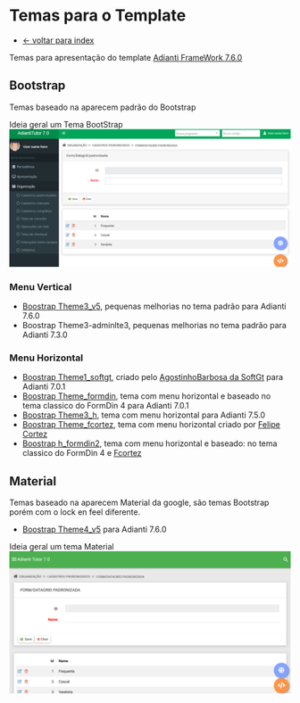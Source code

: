 # Temas para o Template
* [<- voltar para index](../README.md)

Temas para apresentação do template [Adianti FrameWork 7.6.0](https://www.adianti.com.br/)

## Bootstrap
Temas baseado na aparecem padrão do Bootstrap

Ideia geral um Tema BootStrap
![theme_bootstrap](img/theme_bootstrap.png)

### Menu Vertical

* [Boostrap Theme3_v5](template/bootstrap_theme3_v5.md), pequenas melhorias no tema padrão para Adianti 7.6.0
* Boostrap Theme3-adminlte3, pequenas melhorias no tema padrão para Adianti 7.3.0

### Menu Horizontal
* [Boostrap Theme1_softgt](template/bootstrap_them1_softgt.md), criado pelo [AgostinhoBarbosa da SoftGt](https://github.com/AgostinhoBarbosa) para Adianti 7.0.1
* [Boostrap Theme_formdin](template/bootstrap_theme_formdin.md), tema com menu horizontal e baseado no tema classico do FormDin 4 para Adianti 7.0.1
* [Boostrap Theme3_h](template/bootstrap_theme3_h.md), tema com menu horizontal para Adianti 7.5.0
* [Boostrap Theme_fcortez](template/bootstrap_theme_fcortez.md), tema com menu horizontal criado por [Felipe Cortez](https://github.com/cortezfelipe/template-horizontal)
* [Boostrap h_formdin2](template/bootstrap_h_formdin2.md), tema com menu horizontal e baseado: no tema classico do FormDin 4 e [Fcortez](template/bootstrap_theme_fcortez.md)

## Material
Temas baseado na aparecem Material da google, são temas Bootstrap porém com o lock en feel diferente.

* [Boostrap Theme4_v5](template/material_theme4_v5.md) para Adianti 7.6.0

Ideia geral um tema Material
![theme_material](img/theme_material.png)